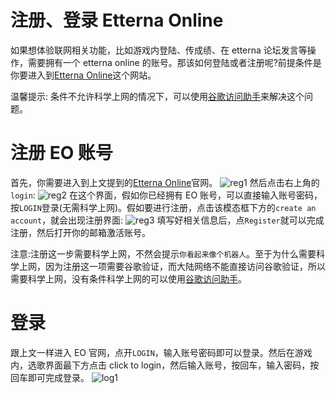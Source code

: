 # 注册、登录 Etterna Online

如果想体验联网相关功能，比如游戏内登陆、传成绩、在 etterna 论坛发言等操作，需要拥有一个 etterna online 的账号。那该如何登陆或者注册呢?前提条件是你要进入到[Etterna Online](https://etternaonline.com/)这个网站。

温馨提示: 条件不允许科学上网的情况下，可以使用[谷歌访问助手](https://github.com/haotian-wang/google-access-helper)来解决这个问题。

# 注册 EO 账号

首先，你需要进入到上文提到的[Etterna Online](https://etternaonline.com/)官网。
<img :src="$withBase('/zhs/reg1.png')" alt="reg1">
然后点击右上角的`login`:
<img :src="$withBase('/zhs/reg2.png')" alt="reg2">
在这个界面，假如你已经拥有 EO 账号，可以直接输入账号密码，按`LOGIN`登录(无需科学上网)。假如要进行注册，点击该模态框下方的`create an account`，就会出现注册界面:
<img :src="$withBase('/zhs/reg3.png')" alt="reg3">
填写好相关信息后，点`Register`就可以完成注册，然后打开你的邮箱激活账号。

注意:注册这一步需要科学上网，不然会提示`你看起来像个机器人`。至于为什么需要科学上网，因为注册这一项需要谷歌验证，而大陆网络不能直接访问谷歌验证，所以需要科学上网，没有条件科学上网的可以使用[谷歌访问助手](https://github.com/haotian-wang/google-access-helper)。

# 登录

跟上文一样进入 EO 官网，点开`LOGIN`，输入账号密码即可以登录。然后在游戏内，选歌界面最下方点击 click to login，然后输入账号，按回车，输入密码，按回车即可完成登录。
<img :src="$withBase('/zhs/log1.png')" alt="log1">
